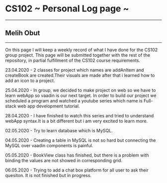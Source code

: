 # CS102 ~ Personal Log page ~
****
## Melih Obut 
****

On this page I will keep a weekly record of what I have done for the CS102 group project. This page will be submitted together with the rest of the repository, in partial fulfillment of the CS102 course requirements.

23.04.2020 - 2 classes for project which names are addAnItem and createBook are created.Their visuals are made after that i learned how to add an icon to a project.

25.04.2020 - In group, we decided to make project on web so we have to learn webApp so vaadin is our next target. In order to build our project we scheduled a program and watched a youtube series which name is Full-stack web app development tutorial. 

28.04.2020 - I have finished to watch this series and tried to understand webApp syntax.It is a bit different but i am very excited to learn more.

02.05.2020 - Try to learn database which is MySQL.

04.05.2020 - Creating a table in MySQL is not so hard but connecting the MySQL over vaadin components is painful.

05.05.2020 - BookView class has finished, but there is a problem with binding the values are not showed in corresponding grid.

06.05.2020 - Trying to add a chat box platform for all user to ask their quesiton. It is not finished but in progress.



